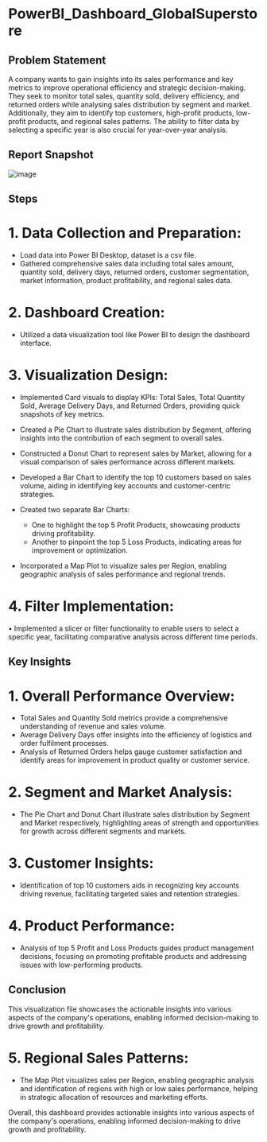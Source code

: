 # PowerBI_Dashboard_GlobalSuperstore

## Problem Statement

A company wants to gain insights into its sales performance and key metrics to improve operational efficiency and strategic decision-making. They seek to monitor total sales, quantity sold, delivery efficiency, and returned orders while analysing sales distribution by segment and market. Additionally, they aim to identify top customers, high-profit products, low-profit products, and regional sales patterns. The ability to filter data by selecting a specific year is also crucial for year-over-year analysis.

 ## Report Snapshot

![image](https://github.com/Nehapatil55/PowerBI_Dashboard_GlobalSuperstore/assets/95535184/770bf3fe-3af8-4796-b1c2-0b6f94bb2427) 

## Steps 
# 1.	Data Collection and Preparation:
-   Load data into Power BI Desktop, dataset is a csv file. 
-   Gathered comprehensive sales data including total sales amount, quantity sold, delivery days, returned orders, customer segmentation, market information, product profitability, and regional sales data.
# 2.	Dashboard Creation:
-   Utilized a data visualization tool like Power BI to design the dashboard interface.
# 3.	Visualization Design:
-   Implemented Card visuals to display KPIs: Total Sales, Total Quantity Sold, Average Delivery Days, and Returned Orders, providing quick snapshots of key metrics.

-   Created a Pie Chart to illustrate sales distribution by Segment, offering insights into the contribution of each segment to overall sales.
-   Constructed a Donut Chart to represent sales by Market, allowing for a visual comparison of sales performance across different markets.
-	Developed a Bar Chart to identify the top 10 customers based on sales volume, aiding in identifying key accounts and customer-centric strategies.
-	Created two separate Bar Charts:
    *	One to highlight the top 5 Profit Products, showcasing products driving profitability.
    *	Another to pinpoint the top 5 Loss Products, indicating areas for improvement or optimization.
-	Incorporated a Map Plot to visualize sales per Region, enabling geographic analysis of sales performance and regional trends.
# 4.	Filter Implementation:
•	Implemented a slicer or filter functionality to enable users to select a specific year, facilitating comparative analysis across different time periods.



## Key Insights
# 1.	Overall Performance Overview:
-	Total Sales and Quantity Sold metrics provide a comprehensive understanding of revenue and sales volume.
-	Average Delivery Days offer insights into the efficiency of logistics and order fulfilment processes.
-	Analysis of Returned Orders helps gauge customer satisfaction and identify areas for improvement in product quality or customer service.


# 2.	Segment and Market Analysis:
-	The Pie Chart and Donut Chart illustrate sales distribution by Segment and Market respectively, highlighting areas of strength and opportunities for growth across different segments and markets.


# 3.	Customer Insights:
-	Identification of top 10 customers aids in recognizing key accounts driving revenue, facilitating targeted sales and retention strategies.


# 4.	Product Performance:
-	Analysis of top 5 Profit and Loss Products guides product management decisions, focusing on promoting profitable products and addressing issues with low-performing products.


## Conclusion
This visualization file showcases the actionable insights into various aspects of the company's operations, enabling informed decision-making to drive growth and profitability.


# 5.	Regional Sales Patterns:
-	The Map Plot visualizes sales per Region, enabling geographic analysis and identification of regions with high or low sales performance, helping in strategic allocation of resources and marketing efforts.

Overall, this dashboard provides actionable insights into various aspects of the company's operations, enabling informed decision-making to drive growth and profitability.
